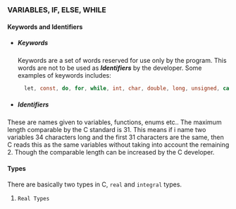 ### VARIABLES, IF, ELSE, WHILE

#### Keywords and Identifiers

- ##### Keywords
  Keywords are a set of words reserved for use only by the program. This words are not to be used as **_Identifiers_** by the developer. Some examples of keywords includes:
  ```c
    let, const, do, for, while, int, char, double, long, unsigned, case, union, enum
  ```
- ##### Identifiers

These are names given to variables, functions, enums etc..
The maximum length comparable by the C standard is 31. This means if i name two variables 34 characters long and the first 31 characters are the same, then C reads this as the same variables without taking into account the remaining 2. Though the comparable length can be increased by the C developer.

#### Types

There are basically two types in C, `real` and `integral` types.

1. `Real Types`
